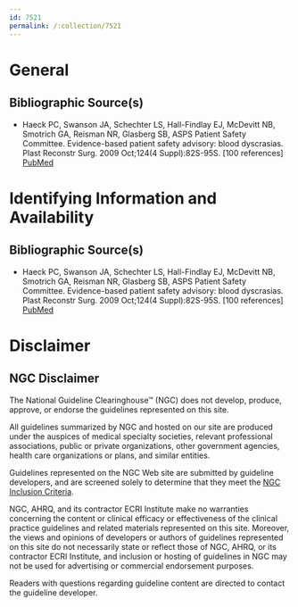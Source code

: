 ```yaml
---
id: 7521
permalink: /:collection/7521
---
```


# General

## Bibliographic Source(s)

- Haeck PC, Swanson JA, Schechter LS, Hall-Findlay EJ, McDevitt NB, Smotrich GA, Reisman NR, Glasberg SB, ASPS Patient Safety Committee. Evidence-based patient safety advisory: blood dyscrasias. Plast Reconstr Surg. 2009 Oct;124(4 Suppl):82S-95S. [100 references] [ PubMed ](http://www.ncbi.nlm.nih.gov/entrez/query.fcgi?cmd=Retrieve&db=pubmed&dopt=Abstract&list_uids=20827242)

# Identifying Information and Availability

## Bibliographic Source(s)

- Haeck PC, Swanson JA, Schechter LS, Hall-Findlay EJ, McDevitt NB, Smotrich GA, Reisman NR, Glasberg SB, ASPS Patient Safety Committee. Evidence-based patient safety advisory: blood dyscrasias. Plast Reconstr Surg. 2009 Oct;124(4 Suppl):82S-95S. [100 references] [ PubMed ](http://www.ncbi.nlm.nih.gov/entrez/query.fcgi?cmd=Retrieve&db=pubmed&dopt=Abstract&list_uids=20827242)

# Disclaimer

## NGC Disclaimer

The National Guideline Clearinghouse™ (NGC) does not develop, produce, approve, or endorse the guidelines represented on this site.

All guidelines summarized by NGC and hosted on our site are produced under the auspices of medical specialty societies, relevant professional associations, public or private organizations, other government agencies, health care organizations or plans, and similar entities.

Guidelines represented on the NGC Web site are submitted by guideline developers, and are screened solely to determine that they meet the [NGC Inclusion Criteria](/help-and-about/summaries/inclusion-criteria).

NGC, AHRQ, and its contractor ECRI Institute make no warranties concerning the content or clinical efficacy or effectiveness of the clinical practice guidelines and related materials represented on this site. Moreover, the views and opinions of developers or authors of guidelines represented on this site do not necessarily state or reflect those of NGC, AHRQ, or its contractor ECRI Institute, and inclusion or hosting of guidelines in NGC may not be used for advertising or commercial endorsement purposes.

Readers with questions regarding guideline content are directed to contact the guideline developer.

